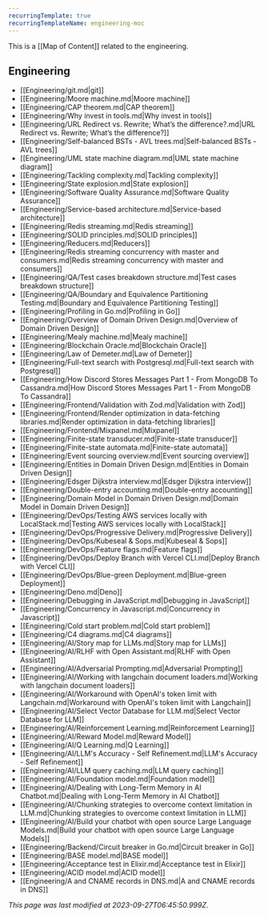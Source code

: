 ```yaml
---
recurringTemplate: true
recurringTemplateName: engineering-moc
---
```


This is a [[Map of Content]] related to the engineering.

## Engineering

- [[Engineering/git.md|git]]
- [[Engineering/Moore machine.md|Moore machine]]
- [[Engineering/CAP theorem.md|CAP theorem]]
- [[Engineering/Why invest in tools.md|Why invest in tools]]
- [[Engineering/URL Redirect vs. Rewrite; What’s the difference?.md|URL Redirect vs. Rewrite; What’s the difference?]]
- [[Engineering/Self-balanced BSTs - AVL trees.md|Self-balanced BSTs - AVL trees]]
- [[Engineering/UML state machine diagram.md|UML state machine diagram]]
- [[Engineering/Tackling complexity.md|Tackling complexity]]
- [[Engineering/State explosion.md|State explosion]]
- [[Engineering/Software Quality Assurance.md|Software Quality Assurance]]
- [[Engineering/Service-based architecture.md|Service-based architecture]]
- [[Engineering/Redis streaming.md|Redis streaming]]
- [[Engineering/SOLID principles.md|SOLID principles]]
- [[Engineering/Reducers.md|Reducers]]
- [[Engineering/Redis streaming concurrency with master and consumers.md|Redis streaming concurrency with master and consumers]]
- [[Engineering/QA/Test cases breakdown structure.md|Test cases breakdown structure]]
- [[Engineering/QA/Boundary and Equivalence Partitioning Testing.md|Boundary and Equivalence Partitioning Testing]]
- [[Engineering/Profiling in Go.md|Profiling in Go]]
- [[Engineering/Overview of Domain Driven Design.md|Overview of Domain Driven Design]]
- [[Engineering/Mealy machine.md|Mealy machine]]
- [[Engineering/Blockchain Oracle.md|Blockchain Oracle]]
- [[Engineering/Law of Demeter.md|Law of Demeter]]
- [[Engineering/Full-text search with Postgresql.md|Full-text search with Postgresql]]
- [[Engineering/How Discord Stores Messages  Part 1 - From MongoDB To Cassandra.md|How Discord Stores Messages  Part 1 - From MongoDB To Cassandra]]
- [[Engineering/Frontend/Validation with Zod.md|Validation with Zod]]
- [[Engineering/Frontend/Render optimization in data-fetching libraries.md|Render optimization in data-fetching libraries]]
- [[Engineering/Frontend/Mixpanel.md|Mixpanel]]
- [[Engineering/Finite-state transducer.md|Finite-state transducer]]
- [[Engineering/Finite-state automata.md|Finite-state automata]]
- [[Engineering/Event sourcing overview.md|Event sourcing overview]]
- [[Engineering/Entities in Domain Driven Design.md|Entities in Domain Driven Design]]
- [[Engineering/Edsger Dijkstra interview.md|Edsger Dijkstra interview]]
- [[Engineering/Double-entry accounting.md|Double-entry accounting]]
- [[Engineering/Domain Model in Domain Driven Design.md|Domain Model in Domain Driven Design]]
- [[Engineering/DevOps/Testing AWS services locally with LocalStack.md|Testing AWS services locally with LocalStack]]
- [[Engineering/DevOps/Progressive Delivery.md|Progressive Delivery]]
- [[Engineering/DevOps/Kubeseal & Sops.md|Kubeseal & Sops]]
- [[Engineering/DevOps/Feature flags.md|Feature flags]]
- [[Engineering/DevOps/Deploy Branch with Vercel CLI.md|Deploy Branch with Vercel CLI]]
- [[Engineering/DevOps/Blue-green Deployment.md|Blue-green Deployment]]
- [[Engineering/Deno.md|Deno]]
- [[Engineering/Debugging in JavaScript.md|Debugging in JavaScript]]
- [[Engineering/Concurrency in Javascript.md|Concurrency in Javascript]]
- [[Engineering/Cold start problem.md|Cold start problem]]
- [[Engineering/C4 diagrams.md|C4 diagrams]]
- [[Engineering/AI/Story map for LLMs.md|Story map for LLMs]]
- [[Engineering/AI/RLHF with Open Assistant.md|RLHF with Open Assistant]]
- [[Engineering/AI/Adversarial Prompting.md|Adversarial Prompting]]
- [[Engineering/AI/Working with langchain document loaders.md|Working with langchain document loaders]]
- [[Engineering/AI/Workaround with OpenAI's token limit with Langchain.md|Workaround with OpenAI's token limit with Langchain]]
- [[Engineering/AI/Select Vector Database for LLM.md|Select Vector Database for LLM]]
- [[Engineering/AI/Reinforcement Learning.md|Reinforcement Learning]]
- [[Engineering/AI/Reward Model.md|Reward Model]]
- [[Engineering/AI/Q Learning.md|Q Learning]]
- [[Engineering/AI/LLM's Accuracy - Self Refinement.md|LLM's Accuracy - Self Refinement]]
- [[Engineering/AI/LLM query caching.md|LLM query caching]]
- [[Engineering/AI/Foundation model.md|Foundation model]]
- [[Engineering/AI/Dealing with Long-Term Memory in AI Chatbot.md|Dealing with Long-Term Memory in AI Chatbot]]
- [[Engineering/AI/Chunking strategies to overcome context limitation in LLM.md|Chunking strategies to overcome context limitation in LLM]]
- [[Engineering/AI/Build your chatbot with open source Large Language Models.md|Build your chatbot with open source Large Language Models]]
- [[Engineering/Backend/Circuit breaker in Go.md|Circuit breaker in Go]]
- [[Engineering/BASE model.md|BASE model]]
- [[Engineering/Acceptance test in Elixir.md|Acceptance test in Elixir]]
- [[Engineering/ACID model.md|ACID model]]
- [[Engineering/A and CNAME records in DNS.md|A and CNAME records in DNS]]


*This page was last modified at 2023-09-27T06:45:50.999Z*.
